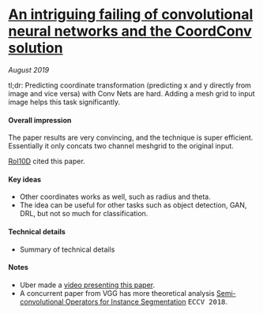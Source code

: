# [An intriguing failing of convolutional neural networks and the CoordConv solution](https://arxiv.org/abs/1807.03247)

_August 2019_

tl;dr: Predicting coordinate transformation (predicting x and y directly from image and vice versa) with Conv Nets are hard. Adding a mesh grid to input image helps this task significantly. 

#### Overall impression
The paper results are very convincing, and the technique is super efficient. Essentially it only concats two channel meshgrid to the original input.

[RoI10D](roi10d.md) cited this paper. 

#### Key ideas
- Other coordinates works as well, such as radius and theta.
- The idea can be useful for other tasks such as object detection, GAN, DRL, but not so much for classification.

#### Technical details
- Summary of technical details

#### Notes
- Uber made a [video presenting this paper](https://www.youtube.com/watch?v=8yFQc6elePA).
- A concurrent paper from VGG has more theoretical analysis [Semi-convolutional Operators for Instance Segmentation](https://arxiv.org/abs/1807.10712) <kbd>ECCV 2018</kbd>.